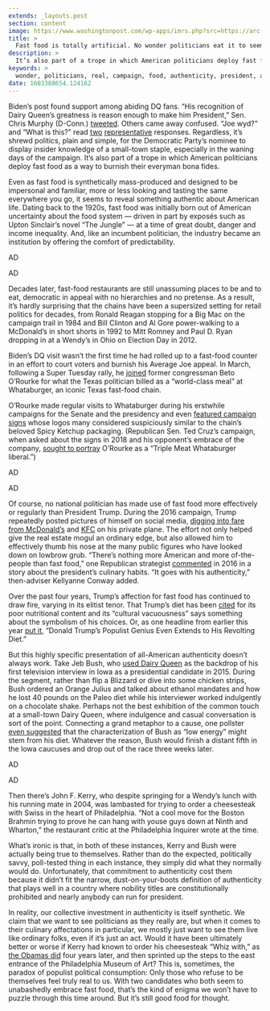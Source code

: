 ```yaml
--- 
extends: _layouts.post 
section: content 
image: https://www.washingtonpost.com/wp-apps/imrs.php?src=https://arc-anglerfish-washpost-prod-washpost.s3.amazonaws.com/public/6MJKX6CDXQI6VGOHDX6UEQNC7Y.jpg&w=1440 
title: > 
  Fast food is totally artificial. No wonder politicians eat it to seem real. 
description: > 
  It’s also part of a trope in which American politicians deploy fast food as a way to burnish their everyman bona fides.Even as fast food is synthetically mass-produced and designed to be impersonal and familiar, more or less looking and tasting the same everywhere you go, it seems to reveal something authentic about American life.Dating back to the 1920s, fast food was initially born out of American uncertainty about the food system — driven in part by exposés such as Upton Sinclair’s novel “The Jungle” — at a time of great doubt, danger and income inequality.“There’s nothing more American and more of-the-people than fast food,” one Republican strategist commented in 2016 in a story about the president’s culinary habits.Over the past four years, Trump’s affection for fast food has continued to draw fire, varying in its elitist tenor. 
keywords: > 
  wonder, politicians, real, campaign, food, authenticity, president, artificial, american, eat, bush, totally, whataburger, politician, trumps, fast 
date: 1603388654.124162 
--- 
```

<div><p class="font--body font-copy gray-darkest ma-0 pb-md ">Biden&#8217;s post found support among abiding DQ fans. &#8220;His recognition of Dairy Queen&#8217;s greatness is reason enough to make him President,&#8221; Sen. Chris Murphy (D-Conn.) <a href="https://twitter.com/ChrisMurphyCT/status/1316732917448609799">tweeted</a>. Others came away confused. &#8220;Joe wyd?&#8221; and &#8220;What is this?&#8221; read <a href="https://twitter.com/marqwellbatts/status/1316572830218301442">two</a> <a href="https://twitter.com/VicBergerIV/status/1316597300286767105">representative</a> responses. Regardless, it&#8217;s shrewd politics, plain and simple, for the Democratic Party&#8217;s nominee to display insider knowledge of a small-town staple, especially in the waning days of the campaign. It&#8217;s also part of a trope in which American politicians deploy fast food as a way to burnish their everyman bona fides.</p><p class="font--body font-copy gray-darkest ma-0 pb-md ">Even as fast food is synthetically mass-produced and designed to be impersonal and familiar, more or less looking and tasting the same everywhere you go, it seems to reveal something authentic about American life. Dating back to the 1920s, fast food was initially born out of American uncertainty about the food system &#8212; driven in part by expos&#233;s such as Upton Sinclair&#8217;s novel &#8220;The Jungle&#8221; &#8212; at a time of great doubt, danger and income inequality. And, like an incumbent politician, the industry became an institution by offering the comfort of predictability.</p><p class="absolute z-0">AD</p><p class=""></p><p class="absolute z-0">AD</p><p class=""></p><p class="font--body font-copy gray-darkest ma-0 pb-md ">Decades later, fast-food restaurants are still unassuming places to be and to eat, democratic in appeal with no hierarchies and no pretense. As a result, it&#8217;s hardly surprising that the chains have been a supersized setting for retail politics for decades, from Ronald Reagan stopping for a Big Mac on the campaign trail in 1984 and Bill Clinton and Al Gore power-walking to a McDonald&#8217;s in short shorts in 1992 to Mitt Romney and Paul D. Ryan dropping in at a Wendy&#8217;s in Ohio on Election Day in 2012.</p><p class="font--body font-copy gray-darkest ma-0 pb-md ">Biden&#8217;s DQ visit wasn&#8217;t the first time he had rolled up to a fast-food counter in an effort to court voters and burnish his Average Joe appeal. In March, following a Super Tuesday rally, he <a href="https://www.elpasotimes.com/story/news/2020/03/03/beto-orourke-and-joe-biden-dine-whataburger-after-rally/4938876002/">joined</a> former congressman Beto O&#8217;Rourke for what the Texas politician billed as a &#8220;world-class meal&#8221; at Whataburger, an iconic Texas fast-food chain.</p><p class="font--body font-copy gray-darkest ma-0 pb-md ">O&#8217;Rourke made regular visits to Whataburger during his erstwhile campaigns for the Senate and the presidency and even <a href="https://www.businessinsider.com/beto-orourke-logo-prompts-whataburger-comparisons-2019-3">featured campaign signs</a> whose logos many considered suspiciously similar to the chain&#8217;s beloved Spicy Ketchup packaging. (Republican Sen. Ted Cruz&#8217;s campaign, when asked about the signs in 2018 and his opponent&#8217;s embrace of the company, <a href="https://www.texasmonthly.com/the-culture/cruz-orourke-whataburger-liberal/">sought to portray</a> O&#8217;Rourke as a &#8220;Triple Meat Whataburger liberal.&#8221;)</p><p class="absolute z-0">AD</p><p class=""></p><p class="absolute z-0">AD</p><p class=""></p><p class="font--body font-copy gray-darkest ma-0 pb-md ">Of course, no national politician has made use of fast food more effectively or regularly than President Trump. During the 2016 campaign, Trump repeatedly posted pictures of himself on social media, <a href="https://www.instagram.com/p/BF4raEHmhag/?utm_source=ig_embed">digging into fare from McDonald&#8217;s</a> and <a href="https://twitter.com/realDonaldTrump/status/760299757206208512">KFC</a> on his private plane. The effort not only helped give the real estate mogul an ordinary edge, but also allowed him to effectively thumb his nose at the many public figures who have looked down on lowbrow grub. &#8220;There&#8217;s nothing more American and more of-the-people than fast food,&#8221; one Republican strategist <a href="https://www.nytimes.com/2016/08/09/us/politics/donald-trump-diet.html">commented</a> in 2016 in a story about the president&#8217;s culinary habits. &#8220;It goes with his authenticity,&#8221; then-adviser Kellyanne Conway added.</p><p class="font--body font-copy gray-darkest ma-0 pb-md ">Over the past four years, Trump&#8217;s affection for fast food has continued to draw fire, varying in its elitist tenor. That Trump&#8217;s diet has been <a href="https://www.theatlantic.com/health/archive/2017/12/trump-eats/547355/">cited</a> for its poor nutritional content and its &#8220;cultural vacuousness&#8221; says something about the symbolism of his choices. Or, as one headline from earlier this year <a href="https://www.ft.com/content/de1b4680-594a-11ea-abe5-8e03987b7b20">put it</a>, &#8220;Donald Trump&#8217;s Populist Genius Even Extends to His Revolting Diet.&#8221;</p><p class="font--body font-copy gray-darkest ma-0 pb-md ">But this highly specific presentation of all-American authenticity doesn&#8217;t always work. Take Jeb Bush, who <a href="https://www.kcci.com/article/jeb-bush-talks-with-kcci-in-first-iowa-tv-interview-1/6910263">used Dairy Queen</a> as the backdrop of his first television interview in Iowa as a presidential candidate in 2015. During the segment, rather than flip a Blizzard or dive into some chicken strips, Bush ordered an Orange Julius and talked about ethanol mandates and how he lost 40 pounds on the Paleo diet while his interviewer worked indulgently on a chocolate shake. Perhaps not the best exhibition of the common touch at a small-town Dairy Queen, where indulgence and casual conversation is sort of the point. Connecting a grand metaphor to a cause, one pollster <a href="https://www.fox2detroit.com/news/is-paleo-diet-to-blame-for-jeb-bushs-low-energy">even suggested</a> that the characterization of Bush as &#8220;low energy&#8221; might stem from his diet. Whatever the reason, Bush would finish a distant fifth in the Iowa caucuses and drop out of the race three weeks later.</p><p class="absolute z-0">AD</p><p class=""></p><p class="absolute z-0">AD</p><p class=""></p><p class="font--body font-copy gray-darkest ma-0 pb-md ">Then there&#8217;s John F. Kerry, who despite springing for a Wendy&#8217;s lunch with his running mate in 2004, was lambasted for trying to order a cheesesteak with Swiss in the heart of Philadelphia. &#8220;Not a cool move for the Boston Brahmin trying to prove he can hang with youse guys down at Ninth and Wharton,&#8221; the restaurant critic at the Philadelphia Inquirer wrote at the time.</p><p class="font--body font-copy gray-darkest ma-0 pb-md ">What&#8217;s ironic is that, in both of these instances, Kerry and Bush were actually being true to themselves. Rather than do the expected, politically savvy, poll-tested thing in each instance, they simply did what they normally would do. Unfortunately, that commitment to authenticity cost them because it didn&#8217;t fit the narrow, dust-on-your-boots definition of authenticity that plays well in a country where nobility titles are constitutionally prohibited and nearly anybody can run for president.</p><p class="font--body font-copy gray-darkest ma-0 pb-md ">In reality, our collective investment in authenticity is itself synthetic. We claim that we want to see politicians as they really are, but when it comes to their culinary affectations in particular, we mostly just want to see them live like ordinary folks, even if it&#8217;s just an act. Would it have been ultimately better or worse if Kerry had known to order his cheesesteak &#8220;Whiz with,&#8221; as <a href="https://www.inquirer.com/philly/blogs/politics/Obamas_do_it_right_whiz_with.html">the Obamas did</a> four years later, and then sprinted up the steps to the east entrance of the Philadelphia Museum of Art? This is, sometimes, the paradox of populist political consumption: Only those who refuse to be themselves feel truly real to us. With two candidates who both seem to unabashedly embrace fast food, that&#8217;s the kind of enigma we won&#8217;t have to puzzle through this time around. But it&#8217;s still good food for thought.</p></div>